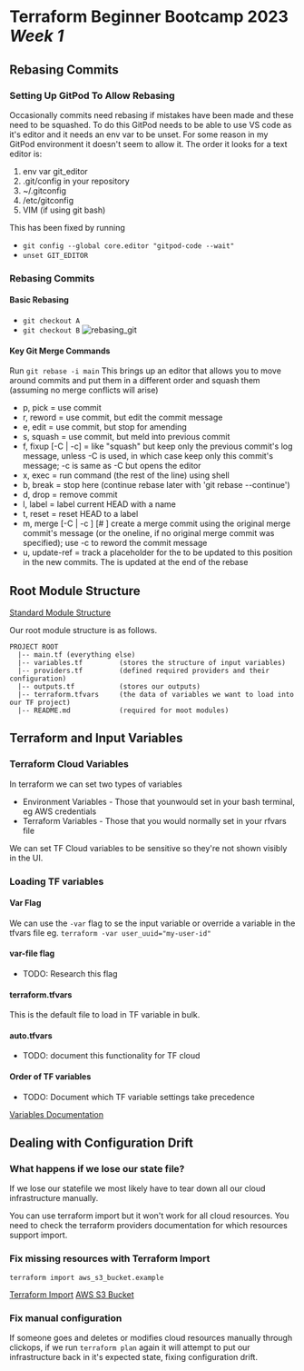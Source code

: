 # Terraform Beginner Bootcamp 2023 ***Week 1***


## Rebasing Commits

### Setting Up GitPod To Allow Rebasing

Occasionally commits need rebasing if mistakes have been made and these need to be squashed. To do this GitPod needs to be able to use VS code as it's editor and it needs an env var to be unset.
For some reason in my GitPod environment it doesn't seem to allow it.
The order it looks for a text editor is:
1. env var git_editor
2. .git/config in your repository
3. ~/.gitconfig
4. /etc/gitconfig
5. VIM (if using git bash)

This has been fixed by running
- `git config --global core.editor "gitpod-code --wait"`
- `unset GIT_EDITOR`

### Rebasing Commits

#### Basic Rebasing

- `git checkout A`
- `git checkout B`
![rebasing_git](https://github.com/mkmacd/terraform-beginner-bootcamp-2023/assets/134923802/65cd2faf-a1d5-4116-baa9-5220283ce8df)


#### Key Git Merge Commands

Run `git rebase -i main`
This brings up an editor that allows you to move around commits and put them in a different order and squash them (assuming no merge conflicts will arise)

- p, pick <commit> = use commit
- r, reword <commit> = use commit, but edit the commit message
- e, edit <commit> = use commit, but stop for amending
- s, squash <commit> = use commit, but meld into previous commit
- f, fixup [-C | -c] <commit> = like "squash" but keep only the previous
                   commit's log message, unless -C is used, in which case
                   keep only this commit's message; -c is same as -C but
                   opens the editor
- x, exec <command> = run command (the rest of the line) using shell
- b, break = stop here (continue rebase later with 'git rebase --continue')
- d, drop <commit> = remove commit
- l, label <label> = label current HEAD with a name
- t, reset <label> = reset HEAD to a label
- m, merge [-C <commit> | -c <commit>] <label> [# <oneline>]
        create a merge commit using the original merge commit's
        message (or the oneline, if no original merge commit was
        specified); use -c <commit> to reword the commit message
- u, update-ref <ref> = track a placeholder for the <ref> to be updated
                      to this position in the new commits. The <ref> is
                      updated at the end of the rebase

## Root Module Structure

[Standard Module Structure](https://developer.hashicorp.com/terraform/language/modules/develop/structure)

Our root module structure is as follows.
```
PROJECT ROOT
  |-- main.tf (everything else)
  |-- variables.tf         (stores the structure of input variables)        
  |-- providers.tf         (defined required providers and their configuration)
  |-- outputs.tf           (stores our outputs)
  |-- terraform.tfvars     (the data of variables we want to load into our TF project)
  |-- README.md            (required for moot modules)
```

## Terraform and Input Variables

### Terraform Cloud Variables

In terraform we can set two types of variables
- Environment Variables - Those that younwould set in your bash terminal, eg AWS credentials
- Terraform Variables - Those that you would normally set in your rfvars file

We can set TF Cloud variables to be sensitive so they're not shown visibly in the UI.

### Loading TF variables

#### Var Flag
We can use the `-var` flag to se the input variable or override a variable in the tfvars file eg. `terraform -var user_uuid="my-user-id"`

#### var-file flag
- TODO: Research this flag

#### terraform.tfvars

This is the default file to load in TF variable in bulk.


#### auto.tfvars
- TODO: document this functionality for TF cloud

#### Order of TF variables

- TODO: Document which TF variable settings take precedence

[Variables Documentation](https://developer.hashicorp.com/terraform/language/values/variables)



## Dealing with Configuration Drift

### What happens if we lose our state file?

If we lose our statefile we most likely have to tear down all our cloud infrastructure manually.

You can use terraform import but it won't work for all cloud resources. You need to check the terraform providers documentation for which resources support import.

### Fix missing resources with Terraform Import


`terraform import aws_s3_bucket.example`

[Terraform Import](https://developer.hashicorp.com/terraform/cli/import)
[AWS S3 Bucket](https://registry.terraform.io/providers/hashicorp/aws/latest/docs/resources/s3_bucket#import)


### Fix manual configuration

If someone goes and deletes or modifies cloud resources manually through clickops, if we run `terraform plan` again it will attempt to put our infrastructure back in it's expected state, fixing configuration drift.
